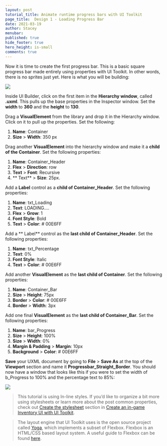 ```yaml
---
layout: post
tutorial_title: Animate runtime progress bars with UI Toolkit
page_title:  Design 1 - Loading Progress Bar
date: 2021-03-19
author: Stacey
menubar: 
published: true
hide_footer: true
hero_height: is-small
comments: true
---
```

Now it is time to create the first progress bar. This is a basic square progress bar made entirely using properties with UI Toolkit. In other words, there is no sprites just yet. Here is what you will be building:

![]({{page.dir}}/images/3-final-result-not-animated.png)

Inside UI Builder, click on the first item in the **Hierarchy window**, called **<unsaved window>.uxml**. This pulls up the base properties in the Inspector window. Set the **width** to **360** and the **height** to **130**. 

Drag a **VisualElement** from the library and drop it in the Hierarchy window. Click on it to pull up the properties. Set the following:

1. **Name**: Container
2. **Size** > **Width**: 350 px

Drag another **VisualElement** into the hierarchy window and make it a **child of the Container**. Set the following properties:

1. **Name**: Container_Header
2. **Flex** > **Direction**: row 
3. **Text** > **Font**: Recursive
4. ** Text** > **Size**: 25px.

Add a **Label** control as a **child of Container_Header**. Set the following properties:

1. **Name**: txt_Loading
2. **Text**: LOADING….
3. **Flex** > **Grow**: 1 
4. **Font Style**: Bold
5. **Text** > **Color**: # 00E6FF

Add a ** Label** control as the **last child of Container_Header**. Set the following properties:

1. **Name**: txt_Percentage
2. **Text**: 0%
3. **Font Style**: Italic
4. **Text** > **Color**: # 00E6FF

Add another **VisualElement** as the **last child of Container**. Set the following properties:

1. **Name**: Container_Bar
2. **Size** > **Height**: 75px
3. **Border** > **Color**: # 00E6FF
4. **Border** > **Width**: 3px

Add one final **VisualElement** as the **last child of Container_Bar**. Set the following properties:

1. **Name**: bar_Progress
2. **Size** > **Height**: 100%
3. **Size** > **Width**: 0%
3. **Margin & Padding** > **Margin**: 10px
4. **Background** > **Color**: # 00E6FF


**Save** your UXML document by going to **File** > **Save As** at the top of the **Viewport** section and name it **Progressbar_Straight_Border**.  You should now have a window that looks like this if you were to set the width of b_Progress to 100% and the percentage text to 85%:

![]({{page.dir}}/images/3-final-result-in-ui-builder.png)

> This tutorial is using In-line styles. If you’d like to organize a bit more using stylesheets or learn more about the post common properties, check out [Create the stylesheet](https://yecats.github.io/tutorial/Create-an-Inventory-UI-with-UI-Toolkit/pt3.html) section in [Create an in-game Inventory UI with UI Toolkit](https://yecats.github.io/2021/02/02/Create-an-in-game-inventory-with-UI-Toolkit.html). 

> The layout engine that UI Toolkit uses is the open source project called  [Yoga](https://github.com/facebook/yoga), which implements a subset of Flexbox. Flexbox is an HTML/CSS based layout system. A useful guide to Flexbox can be found [here](https://css-tricks.com/snippets/css/a-guide-to-flexbox/).


